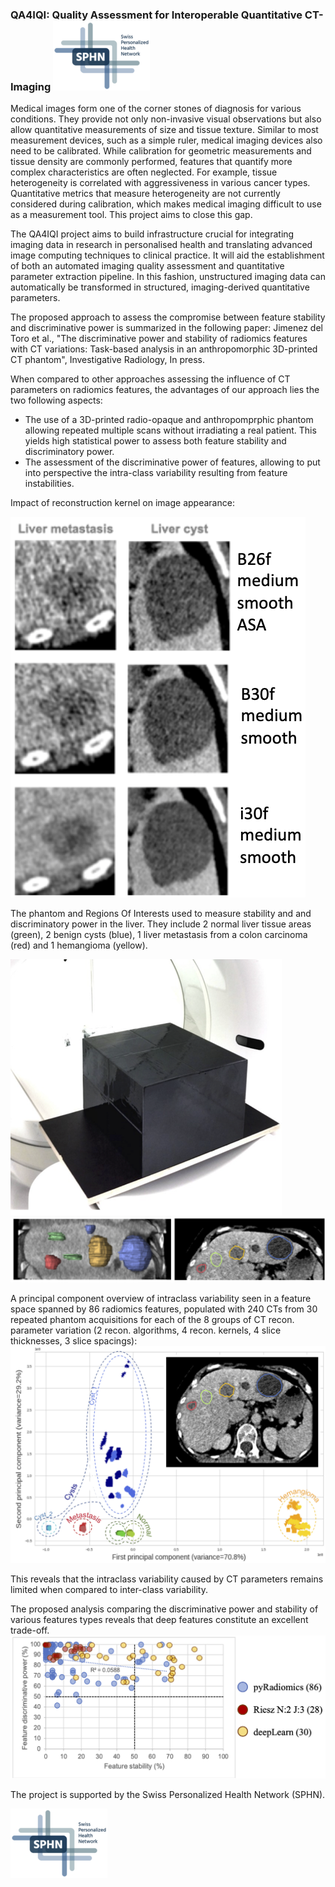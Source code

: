 ### QA4IQI: Quality Assessment for Interoperable Quantitative CT-Imaging                                   ![SPHN Logo](/SPHN-Logo-SIB-Colors-155x111.png)

Medical images form one of the corner stones of diagnosis for various conditions. They provide not only non-invasive visual observations but also allow quantitative measurements of size and tissue texture. Similar to most measurement devices, such as a simple ruler, medical imaging devices also need to be calibrated. While calibration for geometric measurements and tissue density are commonly performed, features that quantify more complex characteristics are often neglected. For example, tissue heterogeneity is correlated with aggressiveness in various cancer types. Quantitative metrics that measure heterogeneity are not currently considered during calibration, which makes medical imaging difficult to use as a measurement tool. This project aims to close this gap.

The QA4IQI project aims to build infrastructure crucial for integrating imaging data in research in personalised health and translating advanced image computing techniques to clinical practice. It will aid the establishment of both an automated imaging quality assessment and quantitative parameter extraction pipeline. In this fashion, unstructured imaging data can automatically be transformed in structured, imaging-derived quantitative parameters.

The proposed approach to assess the compromise between feature stability and discriminative power is summarized in the following paper: 
Jimenez del Toro et al., "The discriminative power and stability of radiomics features with CT variations: Task-based analysis in an anthropomorphic 3D-printed CT phantom", Investigative Radiology, In press.

When compared to other approaches assessing the influence of CT parameters on radiomics features, the advantages of our approach lies the two following aspects:
* The use of a 3D-printed radio-opaque and anthropomprphic phantom allowing repeated multiple scans without irradiating a real patient. This yields high statistical power to assess both feature stability and discriminatory power.
* The assessment of the discriminative power of features, allowing to put into perspective the intra-class variability resulting from feature instabilities.

Impact of reconstruction kernel on image appearance:

![Recon Kernel](/reconKernel.png)

The phantom and Regions Of Interests used to measure stability and and discriminatory power in the liver. They include 2 normal liver tissue areas (green), 2 benign cysts (blue), 1 liver metastasis from a colon carcinoma (red) and 1 hemangioma (yellow).

![phantom](/phantom.png)
![ROIs](/ROIs.png)

A principal component overview of intraclass variability seen in a feature space spanned by 86 radiomics features, populated with 240 CTs from 30 repeated phantom acquisitions for each of the 8 groups of CT recon. parameter variation (2 recon. algorithms, 4 recon. kernels, 4 slice thicknesses, 3 slice spacings):
![PCA](/PCA.png)

This reveals that the intraclass variability caused by CT parameters remains limited when compared to inter-class variability.

The proposed analysis comparing the discriminative power and stability of various features types reveals that deep features constitute an excellent trade-off.
![stabVSdiscr](/stabVSdiscr.png)

The project is supported by the Swiss Personalized Health Network (SPHN). 

![SPHN Logo](/SPHN-Logo-SIB-Colors-155x111.png)
